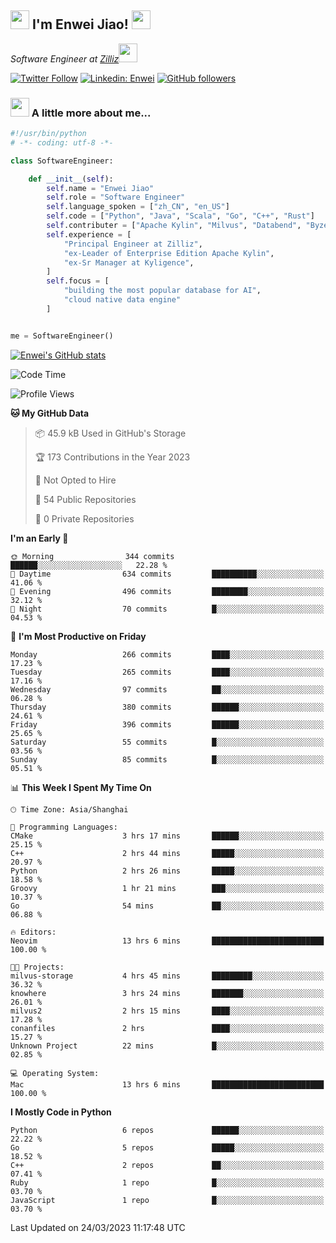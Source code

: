 <h2><img src="https://emojis.slackmojis.com/emojis/images/1531849430/4246/blob-sunglasses.gif?1531849430" width="30"/> I'm  Enwei Jiao! <img src="https://media.giphy.com/media/juBt25nT1KGys/giphy.gif" width=30> </h2>
<!-- <img align='right' src="https://media.giphy.com/media/M9gbBd9nbDrOTu1Mqx/giphy.gif" width="230"> -->
<p><em>Software Engineer at <a href="https://zilliz.com/">Zilliz</a><img src="https://media.giphy.com/media/WUlplcMpOCEmTGBtBW/giphy.gif" width="30"></em></p>

[![Twitter Follow](https://img.shields.io/twitter/follow/misteranmol?label=Follow)](https://twitter.com/intent/follow?screen_name=EnweiJiao)
[![Linkedin: Enwei](https://img.shields.io/badge/-enwei-blue?style=&logo=Linkedin&logoColor=white&link=https://www.linkedin.com/in/enwei-jiao-41192a97)](https://www.linkedin.com/in/enwei-jiao-41192a97/)
[![GitHub followers](https://img.shields.io/github/followers/jiaoew1991?label=Follow&style=social)](https://github.com/jiaoew1991)


### <img src="https://media.giphy.com/media/VgCDAzcKvsR6OM0uWg/giphy.gif" width="30"> A little more about me...  

```python
#!/usr/bin/python
# -*- coding: utf-8 -*-

class SoftwareEngineer:

    def __init__(self):
        self.name = "Enwei Jiao"
        self.role = "Software Engineer"
        self.language_spoken = ["zh_CN", "en_US"]
        self.code = ["Python", "Java", "Scala", "Go", "C++", "Rust"]
        self.contributer = ["Apache Kylin", "Milvus", "Databend", "Byzer-Lang"]
        self.experience = [
            "Principal Engineer at Zilliz",
            "ex-Leader of Enterprise Edition Apache Kylin",
            "ex-Sr Manager at Kyligence",
        ]
        self.focus = [
            "building the most popular database for AI",
            "cloud native data engine"
        ]


me = SoftwareEngineer()
```

[![Enwei's GitHub stats](https://github-readme-stats.vercel.app/api?username=jiaoew1991&count_private=true&show_icons=true)](https://github.com/jiaoew1991/jiaoew1991)

<!-- [![Top Langs](https://github-readme-stats.vercel.app/api/top-langs/?username=jiaoew1991&layout=compact)](https://github.com/jiaoew1991/jiaoew1991) -->

<!--START_SECTION:waka-->
![Code Time](http://img.shields.io/badge/Code%20Time-587%20hrs%209%20mins-blue)

![Profile Views](http://img.shields.io/badge/Profile%20Views-0-blue)

**🐱 My GitHub Data** 

> 📦 45.9 kB Used in GitHub's Storage 
 > 
> 🏆 173 Contributions in the Year 2023
 > 
> 🚫 Not Opted to Hire
 > 
> 📜 54 Public Repositories 
 > 
> 🔑 0 Private Repositories 
 > 
**I'm an Early 🐤** 

```text
🌞 Morning                344 commits         ██████░░░░░░░░░░░░░░░░░░░   22.28 % 
🌆 Daytime                634 commits         ██████████░░░░░░░░░░░░░░░   41.06 % 
🌃 Evening                496 commits         ████████░░░░░░░░░░░░░░░░░   32.12 % 
🌙 Night                  70 commits          █░░░░░░░░░░░░░░░░░░░░░░░░   04.53 % 
```
📅 **I'm Most Productive on Friday** 

```text
Monday                   266 commits         ████░░░░░░░░░░░░░░░░░░░░░   17.23 % 
Tuesday                  265 commits         ████░░░░░░░░░░░░░░░░░░░░░   17.16 % 
Wednesday                97 commits          ██░░░░░░░░░░░░░░░░░░░░░░░   06.28 % 
Thursday                 380 commits         ██████░░░░░░░░░░░░░░░░░░░   24.61 % 
Friday                   396 commits         ██████░░░░░░░░░░░░░░░░░░░   25.65 % 
Saturday                 55 commits          █░░░░░░░░░░░░░░░░░░░░░░░░   03.56 % 
Sunday                   85 commits          █░░░░░░░░░░░░░░░░░░░░░░░░   05.51 % 
```


📊 **This Week I Spent My Time On** 

```text
🕑︎ Time Zone: Asia/Shanghai

💬 Programming Languages: 
CMake                    3 hrs 17 mins       ██████░░░░░░░░░░░░░░░░░░░   25.15 % 
C++                      2 hrs 44 mins       █████░░░░░░░░░░░░░░░░░░░░   20.97 % 
Python                   2 hrs 26 mins       █████░░░░░░░░░░░░░░░░░░░░   18.58 % 
Groovy                   1 hr 21 mins        ███░░░░░░░░░░░░░░░░░░░░░░   10.37 % 
Go                       54 mins             ██░░░░░░░░░░░░░░░░░░░░░░░   06.88 % 

🔥 Editors: 
Neovim                   13 hrs 6 mins       █████████████████████████   100.00 % 

🐱‍💻 Projects: 
milvus-storage           4 hrs 45 mins       █████████░░░░░░░░░░░░░░░░   36.32 % 
knowhere                 3 hrs 24 mins       ███████░░░░░░░░░░░░░░░░░░   26.01 % 
milvus2                  2 hrs 15 mins       ████░░░░░░░░░░░░░░░░░░░░░   17.28 % 
conanfiles               2 hrs               ████░░░░░░░░░░░░░░░░░░░░░   15.27 % 
Unknown Project          22 mins             █░░░░░░░░░░░░░░░░░░░░░░░░   02.85 % 

💻 Operating System: 
Mac                      13 hrs 6 mins       █████████████████████████   100.00 % 
```

**I Mostly Code in Python** 

```text
Python                   6 repos             ██████░░░░░░░░░░░░░░░░░░░   22.22 % 
Go                       5 repos             █████░░░░░░░░░░░░░░░░░░░░   18.52 % 
C++                      2 repos             ██░░░░░░░░░░░░░░░░░░░░░░░   07.41 % 
Ruby                     1 repo              █░░░░░░░░░░░░░░░░░░░░░░░░   03.70 % 
JavaScript               1 repo              █░░░░░░░░░░░░░░░░░░░░░░░░   03.70 % 
```




 Last Updated on 24/03/2023 11:17:48 UTC
<!--END_SECTION:waka-->
